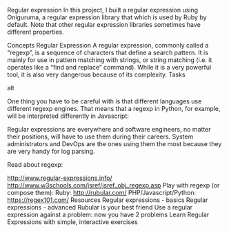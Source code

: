 Regular expression In this project, I built a regular expression using Oniguruma, a regular expression library that which is used by Ruby by default. Note that other regular expression libraries sometimes have different properties.

Concepts Regular Expression A regular expression, commonly called a “regexp”, is a sequence of characters that define a search pattern. It is mainly for use in pattern matching with strings, or string matching (i.e. it operates like a “find and replace” command). While it is a very powerful tool, it is also very dangerous because of its complexity. Tasks

alt

One thing you have to be careful with is that different languages use different regexp engines. That means that a regexp in Python, for example, will be interpreted differently in Javascript:

Regular expressions are everywhere and software engineers, no matter their positions, will have to use them during their careers. System administrators and DevOps are the ones using them the most because they are very handy for log parsing.

Read about regexp:

http://www.regular-expressions.info/ http://www.w3schools.com/jsref/jsref_obj_regexp.asp Play with regexp (or compose them): Ruby: http://rubular.com/ PHP/Javascript/Python: https://regex101.com/ Resources Regular expressions - basics Regular expressions - advanced Rubular is your best friend Use a regular expression against a problem: now you have 2 problems Learn Regular Expressions with simple, interactive exercises
